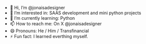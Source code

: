 - 👋 Hi, I’m @jonaisadesigner
- 👀 I’m interested in: SAAS development and mini python projects
- 🌱 I’m currently learning: Python 
- 📫 How to reach me: On X @jonaisadesigner
- 😄 Pronouns: He / Him / Transfinancial
- ⚡ Fun fact: I learned everthing myself.

<!---
jonaisadesigner/jonaisadesigner is a ✨ special ✨ repository because its `README.md` (this file) appears on your GitHub profile.
You can click the Preview link to take a look at your changes.
--->
